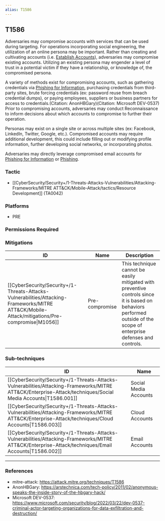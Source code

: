 ```yaml
---
alias: T1586
---
```


## T1586

Adversaries may compromise accounts with services that can be used during targeting. For operations incorporating social engineering, the utilization of an online persona may be important. Rather than creating and cultivating accounts (i.e. [Establish Accounts](https://attack.mitre.org/techniques/T1585)), adversaries may compromise existing accounts. Utilizing an existing persona may engender a level of trust in a potential victim if they have a relationship, or knowledge of, the compromised persona. 

A variety of methods exist for compromising accounts, such as gathering credentials via [Phishing for Information](https://attack.mitre.org/techniques/T1598), purchasing credentials from third-party sites, brute forcing credentials (ex: password reuse from breach credential dumps), or paying employees, suppliers or business partners for access to credentials.(Citation: AnonHBGary)(Citation: Microsoft DEV-0537) Prior to compromising accounts, adversaries may conduct Reconnaissance to inform decisions about which accounts to compromise to further their operation.

Personas may exist on a single site or across multiple sites (ex: Facebook, LinkedIn, Twitter, Google, etc.). Compromised accounts may require additional development, this could include filling out or modifying profile information, further developing social networks, or incorporating photos.

Adversaries may directly leverage compromised email accounts for [Phishing for Information](https://attack.mitre.org/techniques/T1598) or [Phishing](https://attack.mitre.org/techniques/T1566).


### Tactic
- [[CyberSecurity/Security+/1-Threats-Attacks-Vulnerabilities/Attacking-Frameworks/MITRE ATT&CK/Mobile-Attack/tactics/Resource Development]] (TA0042)

### Platforms
- PRE

### Permissions Required

### Mitigations

| ID | Name | Description |
| --- | --- | --- |
| [[CyberSecurity/Security+/1-Threats-Attacks-Vulnerabilities/Attacking-Frameworks/MITRE ATT&CK/Mobile-Attack/mitigations/Pre-compromise\|M1056]] | Pre-compromise | This technique cannot be easily mitigated with preventive controls since it is based on behaviors performed outside of the scope of enterprise defenses and controls. |

### Sub-techniques

| ID | Name |
| --- | --- |
| [[CyberSecurity/Security+/1-Threats-Attacks-Vulnerabilities/Attacking-Frameworks/MITRE ATT&CK/Enterprise-Attack/techniques/Social Media Accounts\|T1586.001]] | Social Media Accounts |
| [[CyberSecurity/Security+/1-Threats-Attacks-Vulnerabilities/Attacking-Frameworks/MITRE ATT&CK/Enterprise-Attack/techniques/Cloud Accounts\|T1586.003]] | Cloud Accounts |
| [[CyberSecurity/Security+/1-Threats-Attacks-Vulnerabilities/Attacking-Frameworks/MITRE ATT&CK/Enterprise-Attack/techniques/Email Accounts\|T1586.002]] | Email Accounts |


---
### References

- mitre-attack: https://attack.mitre.org/techniques/T1586
- AnonHBGary: https://arstechnica.com/tech-policy/2011/02/anonymous-speaks-the-inside-story-of-the-hbgary-hack/
- Microsoft DEV-0537: https://www.microsoft.com/security/blog/2022/03/22/dev-0537-criminal-actor-targeting-organizations-for-data-exfiltration-and-destruction/

